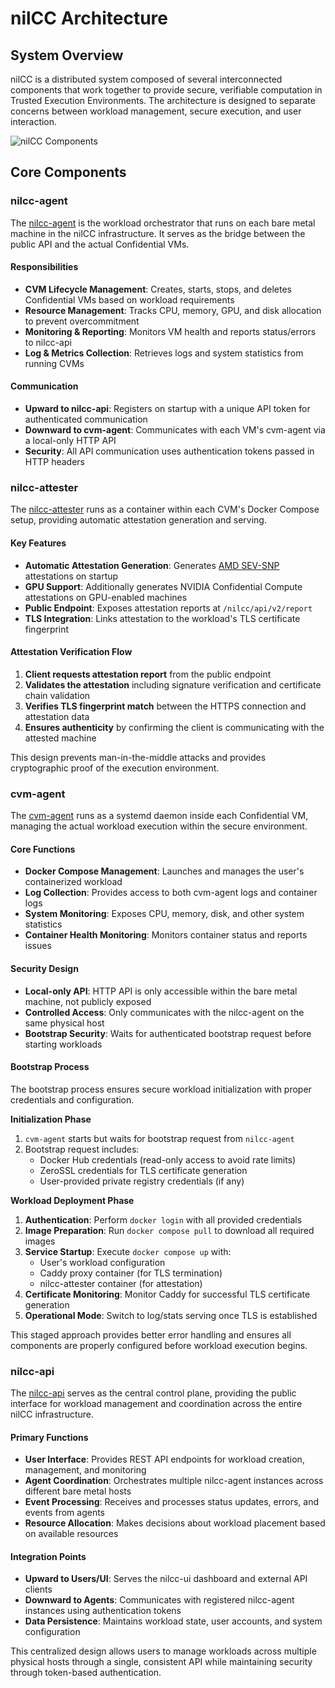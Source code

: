# nilCC Architecture

## System Overview

nilCC is a distributed system composed of several interconnected components that work together to provide secure, verifiable computation in Trusted Execution Environments. The architecture is designed to separate concerns between workload management, secure execution, and user interaction.

![nilCC Components](/img/nilcc.jpg)

## Core Components

### nilcc-agent

The [nilcc-agent](https://github.com/NillionNetwork/nilcc/tree/main/nilcc-agent) is the workload orchestrator that runs on each bare metal machine in the nilCC infrastructure. It serves as the bridge between the public API and the actual Confidential VMs.

#### Responsibilities

- **CVM Lifecycle Management**: Creates, starts, stops, and deletes Confidential VMs based on workload requirements
- **Resource Management**: Tracks CPU, memory, GPU, and disk allocation to prevent overcommitment
- **Monitoring & Reporting**: Monitors VM health and reports status/errors to nilcc-api
- **Log & Metrics Collection**: Retrieves logs and system statistics from running CVMs

#### Communication

- **Upward to nilcc-api**: Registers on startup with a unique API token for authenticated communication
- **Downward to cvm-agent**: Communicates with each VM's cvm-agent via a local-only HTTP API
- **Security**: All API communication uses authentication tokens passed in HTTP headers

### nilcc-attester

The [nilcc-attester](https://github.com/NillionNetwork/nilcc/tree/main/nilcc-attester) runs as a container within each CVM's Docker Compose setup, providing automatic attestation generation and serving.

#### Key Features

- **Automatic Attestation Generation**: Generates [AMD SEV-SNP](https://www.amd.com/en/developer/sev.html) attestations on startup
- **GPU Support**: Additionally generates NVIDIA Confidential Compute attestations on GPU-enabled machines
- **Public Endpoint**: Exposes attestation reports at `/nilcc/api/v2/report`
- **TLS Integration**: Links attestation to the workload's TLS certificate fingerprint

#### Attestation Verification Flow

1. **Client requests attestation report** from the public endpoint
2. **Validates the attestation** including signature verification and certificate chain validation
3. **Verifies TLS fingerprint match** between the HTTPS connection and attestation data
4. **Ensures authenticity** by confirming the client is communicating with the attested machine

This design prevents man-in-the-middle attacks and provides cryptographic proof of the execution environment.

### cvm-agent

The [cvm-agent](https://github.com/NillionNetwork/nilcc/tree/main/cvm-agent) runs as a systemd daemon inside each Confidential VM, managing the actual workload execution within the secure environment.

#### Core Functions

- **Docker Compose Management**: Launches and manages the user's containerized workload
- **Log Collection**: Provides access to both cvm-agent logs and container logs
- **System Monitoring**: Exposes CPU, memory, disk, and other system statistics
- **Container Health Monitoring**: Monitors container status and reports issues

#### Security Design

- **Local-only API**: HTTP API is only accessible within the bare metal machine, not publicly exposed
- **Controlled Access**: Only communicates with the nilcc-agent on the same physical host
- **Bootstrap Security**: Waits for authenticated bootstrap request before starting workloads

#### Bootstrap Process

The bootstrap process ensures secure workload initialization with proper credentials and configuration.

**Initialization Phase**

1. `cvm-agent` starts but waits for bootstrap request from `nilcc-agent`
2. Bootstrap request includes:
   - Docker Hub credentials (read-only access to avoid rate limits)
   - ZeroSSL credentials for TLS certificate generation
   - User-provided private registry credentials (if any)

**Workload Deployment Phase**

1. **Authentication**: Perform `docker login` with all provided credentials
2. **Image Preparation**: Run `docker compose pull` to download all required images
3. **Service Startup**: Execute `docker compose up` with:
   - User's workload configuration
   - Caddy proxy container (for TLS termination)
   - nilcc-attester container (for attestation)
4. **Certificate Monitoring**: Monitor Caddy for successful TLS certificate generation
5. **Operational Mode**: Switch to log/stats serving once TLS is established

This staged approach provides better error handling and ensures all components are properly configured before workload execution begins.

### nilcc-api

The [nilcc-api](https://github.com/NillionNetwork/nilcc/tree/main/nilcc-api) serves as the central control plane, providing the public interface for workload management and coordination across the entire nilCC infrastructure.

#### Primary Functions

- **User Interface**: Provides REST API endpoints for workload creation, management, and monitoring
- **Agent Coordination**: Orchestrates multiple nilcc-agent instances across different bare metal hosts
- **Event Processing**: Receives and processes status updates, errors, and events from agents
- **Resource Allocation**: Makes decisions about workload placement based on available resources

#### Integration Points

- **Upward to Users/UI**: Serves the nilcc-ui dashboard and external API clients
- **Downward to Agents**: Communicates with registered nilcc-agent instances using authentication tokens
- **Data Persistence**: Maintains workload state, user accounts, and system configuration

This centralized design allows users to manage workloads across multiple physical hosts through a single, consistent API while maintaining security through token-based authentication.
